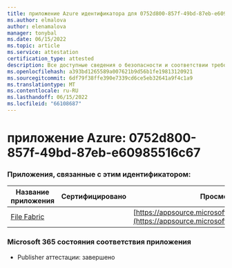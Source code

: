 ```yaml
---
title: приложение Azure идентификатора для 0752d800-857f-49bd-87eb-e60985516c67
ms.author: elmalova
author: elenamalova
manager: tonybal
ms.date: 06/15/2022
ms.topic: article
ms.service: attestation
certification_type: attested
description: Все доступные сведения о безопасности и соответствии требованиям для 0752d800-857f-49bd-87eb-e60985516c67.
ms.openlocfilehash: a393bd1265589a007621b9d56b1fe19813120921
ms.sourcegitcommit: 6df79f38ffe390e7339cd6ce5eb32641a9f4c1a9
ms.translationtype: MT
ms.contentlocale: ru-RU
ms.lasthandoff: 06/15/2022
ms.locfileid: "66108687"
---
```

# <a name="azure-app-id-0752d800-857f-49bd-87eb-e60985516c67"></a>приложение Azure: 0752d800-857f-49bd-87eb-e60985516c67


### <a name="apps-associated-with-this-id"></a>Приложения, связанные с этим идентификатором:
| **Название приложения** | **Сертифицировано** | **Просмотр в AppSource** |
|--------------|---------------|-----------------------|
| [File Fabric](../forward/WA200003017.md) |  | [https://appsource.microsoft.com/product/office/WA200003017](https://appsource.microsoft.com/product/office/WA200003017) |

### <a name="microsoft-365-app-compliance-status"></a>Microsoft 365 состояния соответствия приложения
- Publisher аттестации: завершено
